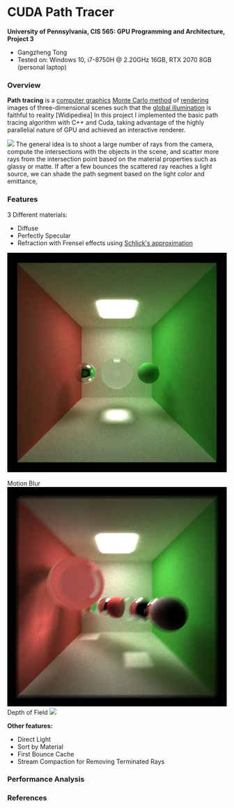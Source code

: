 CUDA Path Tracer
================

**University of Pennsylvania, CIS 565: GPU Programming and Architecture, Project 3**

* Gangzheng Tong
* Tested on: Windows 10, i7-8750H @ 2.20GHz 16GB, RTX 2070 8GB (personal laptop)

### Overview

**Path tracing** is a [computer graphics](https://en.wikipedia.org/wiki/Computer_graphics "Computer graphics")  [Monte Carlo method](https://en.wikipedia.org/wiki/Monte_Carlo_method "Monte Carlo method") of [rendering](https://en.wikipedia.org/wiki/Rendering_(computer_graphics) "Rendering (computer graphics)") images of three-dimensional scenes such that the [global illumination](https://en.wikipedia.org/wiki/Global_illumination "Global illumination") is faithful to reality [Widipediea] 
In this project I implemented the basic path tracing algorithm with C++ and Cuda, taking advantage of the highly parallelial nature of GPU and achieved an interactive renderer. 

![](https://www.scratchapixel.com/images/upload/shading-intro2/shad2-globalillum1a.png?)
The general idea is to shoot a large number of rays from the camera, compute the intersections with the objects in the scene, and scatter more rays from the intersection point based on the material properties such as glassy or matte. If after a few bounces the scattered ray reaches a light source, we can shade the path segment based on the   light color and emittance,  

### Features
3 Different materials: 
* Diffuse
* Perfectly Specular
* Refraction with Frensel effects using [Schlick's approximation]([https://en.wikipedia.org/wiki/Schlick%27s_approximation](https://en.wikipedia.org/wiki/Schlick%27s_approximation))

![](img/3_materials.png)

Motion Blur
![](img/mb.png)
Depth of Field
![](img/dop.png)

**Other features:**
* Direct Light
* Sort by Material
* First Bounce Cache
* Stream Compaction for Removing Terminated Rays


### Performance Analysis


### References